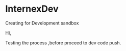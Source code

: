 # InternexDev
Creating for Development sandbox

Hi,

Testing the process ,before proceed to dev code push.
